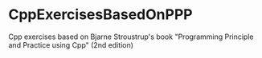 # CppExercisesBasedOnPPP
Cpp exercises based on Bjarne Stroustrup's book "Programming Principle and Practice using Cpp" (2nd edition)
